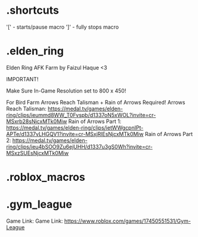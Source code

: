 # .shortcuts

'[' - starts/pause macro
']' - fully stops macro 

# .elden_ring
Elden Ring AFK Farm by Faizul Haque <3

IMPORTANT!

Make Sure In-Game Resolution set to 800 x 450!

For Bird Farm Arrows Reach Talisman + Rain of Arrows Required!
Arrows Reach Talisman: https://medal.tv/games/elden-ring/clips/ieummd8WW_T0Fvspb/d1337oN5xWOL?invite=cr-MSxrb28sNjcxMTk0Miw
Rain of Arrows Part 1: https://medal.tv/games/elden-ring/clips/ietWWgcpnIPt-APTe/d1337vLHGQV1?invite=cr-MSxjRlEsNjcxMTk0Miw
Rain of Arrows Part 2: https://medal.tv/games/elden-ring/clips/ieu4bSOO9Zu6ejUHH/d1337u3gS0Wh?invite=cr-MSxzSUEsNjcxMTk0Miw

# .roblox_macros
# .gym_league 
Game Link: Game Link: https://www.roblox.com/games/17450551531/Gym-League

